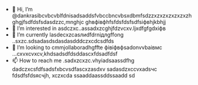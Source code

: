 - 👋 Hi, I’m @dankrasibcvbcvblfdnisadsaddsfvbccbncvbsxdbmfsdzzxzxzxzxzxzxzhghgjfsdfdsfsdasdzzc,mnghjc ghвфівфhfsfdsfdsfsdfsіфвhjkbhjj
- 👀 I’m interested in asdczxc..assadxzcghjfdzvcxv.ljxdfgfgdxіфв
- 🌱 I’m currently lasdecxzcasлиdfdrniдлgffоng ..sxzc.sdsadasdsdasdasdddczxcdcsdfds
- 💞️ I’m looking to cmmjollaboradhgffte фівіфвфsadonvvbаівмс ...cxvxcvxcv,khdsadsdfdsddascxfdsadfdsf
- 📫 How to reach me .sadxzcxzc.vhyiadsaassdfhg
dadczxcsfdfsadsfxbcvsdfascxzasdxv
sadasdzxccvxadsчс
fdsdfsfdsясчjh,
xczxcda
ssaaddaassddssaadd
sd
